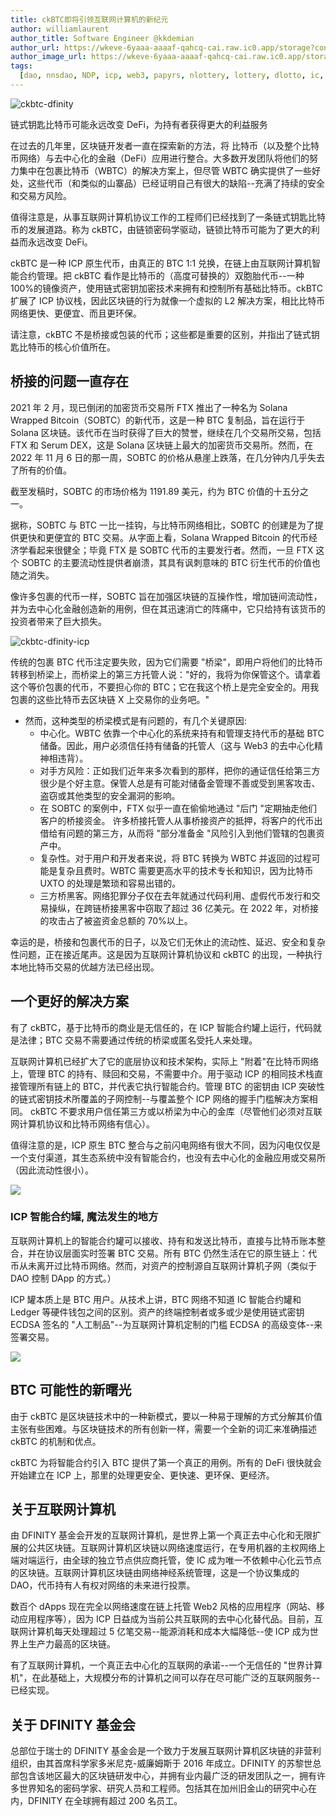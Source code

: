```yaml
---
title: ckBTC即将引领互联网计算机的新纪元
author: williamlaurent
author_title: Software Engineer @kkdemian
author_url: https://wkeve-6yaaa-aaaaf-qahcq-cai.raw.ic0.app/storage?contentId=4axme-dd3w2-jhw6z-56fyj-64hhn-eliju-sol3j-lw4qp-t3xhb-zsvvu-6ae-image-4
author_image_url: https://wkeve-6yaaa-aaaaf-qahcq-cai.raw.ic0.app/storage?contentId=4axme-dd3w2-jhw6z-56fyj-64hhn-eliju-sol3j-lw4qp-t3xhb-zsvvu-6ae-image-4
tags:
  [dao, nnsdao, NDP, icp, web3, papyrs, nlottery, lottery, dlotto, ic, dfinity]
---
```


![ckbtc-dfinity](https://wkeve-6yaaa-aaaaf-qahcq-cai.raw.ic0.app/storage?contentId=4axme-dd3w2-jhw6z-56fyj-64hhn-eliju-sol3j-lw4qp-t3xhb-zsvvu-6ae-image-5472)

链式钥匙比特币可能永远改变 DeFi，为持有者获得更大的利益服务

在过去的几年里，区块链开发者一直在探索新的方法，将 比特币（以及整个比特币网络）与去中心化的金融（DeFi）应用进行整合。大多数开发团队将他们的努力集中在包裹比特币（WBTC）的解决方案上，但尽管 WBTC 确实提供了一些好处，这些代币（和类似的山寨品）已经证明自己有很大的缺陷--充满了持续的安全和交易方风险。

值得注意是，从事互联网计算机协议工作的工程师们已经找到了一条链式钥匙比特币的发展道路。称为 ckBTC，由链锁密码学驱动，链锁比特币可能为了更大的利益而永远改变 DeFi。

ckBTC 是一种 ICP 原生代币，由真正的 BTC 1:1 兑换，在链上由互联网计算机智能合约管理。把 ckBTC 看作是比特币的（高度可替换的）双胞胎代币--一种 100%的镜像资产，使用链式密钥加密技术来拥有和控制所有基础比特币。ckBTC 扩展了 ICP 协议栈，因此区块链的行为就像一个虚拟的 L2 解决方案，相比比特币网络更快、更便宜、而且更环保。

请注意，ckBTC 不是桥接或包装的代币；这些都是重要的区别，并指出了链式钥匙比特币的核心价值所在。

## 桥接的问题一直存在

2021 年 2 月，现已倒闭的加密货币交易所 FTX 推出了一种名为 Solana Wrapped Bitcoin（SOBTC）的新代币，这是一种 BTC 复制品，旨在运行于 Solana 区块链。该代币在当时获得了巨大的赞誉，继续在几个交易所交易，包括 FTX 和 Serum DEX，这是 Solana 区块链上最大的加密货币交易所。然而，在 2022 年 11 月 6 日的那一周，SOBTC 的价格从悬崖上跌落，在几分钟内几乎失去了所有的价值。

截至发稿时，SOBTC 的市场价格为 1191.89 美元，约为 BTC 价值的十五分之一。

据称，SOBTC 与 BTC 一比一挂钩，与比特币网络相比，SOBTC 的创建是为了提供更快和更便宜的 BTC 交易。从字面上看，Solana Wrapped Bitcoin 的代币经济学看起来很健全；毕竟 FTX 是 SOBTC 代币的主要发行者。然而，一旦 FTX 这个 SOBTC 的主要流动性提供者崩溃，其具有讽刺意味的 BTC 衍生代币的价值也随之消失。

像许多包裹的代币一样，SOBTC 旨在加强区块链的互操作性，增加链间流动性，并为去中心化金融创造新的用例，但在其迅速消亡的阵痛中，它只给持有该货币的投资者带来了巨大损失。

![ckbtc-dfinity-icp](https://lh6.googleusercontent.com/jWFcRBLFA5Mz390FuLogdvbfVmTWXBijnOQCvqR-dCKm3tJgt3VYWl-XeWmZ9Efg4giyPAfERhSjwm0QJSkO1hp1o_hIF845drrp28LiQQrCXqzyZWUlsuRnh3MI6zfm7knJGnu32Kl1iKLMt6agMQ)

传统的包裹 BTC 代币注定要失败，因为它们需要 "桥梁"，即用户将他们的比特币转移到桥梁上，而桥梁上的第三方托管人说："好的，我将为你保管这个。请拿着这个等价包裹的代币，不要担心你的 BTC；它在我这个桥上是完全安全的。用我包裹的这些比特币去区块链 X 上交易你的业务吧。"

- 然而，这种类型的桥梁模式是有问题的，有几个关键原因:
  - 中心化。WBTC 依靠一个中心化的系统来持有和管理支持代币的基础 BTC 储备。因此，用户必须信任持有储备的托管人（这与 Web3 的去中心化精神相违背）。
  - 对手方风险：正如我们近年来多次看到的那样，把你的通证信任给第三方很少是个好主意。保管人总是有可能对储备金管理不善或受到黑客攻击、盗窃或其他类型的安全漏洞的影响。
  - 在 SOBTC 的案例中，FTX 似乎一直在偷偷地通过 "后门 "定期抽走他们客户的桥接资金。
    许多桥接托管人从事桥接资产的抵押，将客户的代币出借给有问题的第三方，从而将 "部分准备金 "风险引入到他们管辖的包裹资产中。
  - 复杂性。对于用户和开发者来说，将 BTC 转换为 WBTC 并返回的过程可能是复杂且费时。WBTC 需要更高水平的技术专长和知识，因为比特币 UXTO 的处理是繁琐和容易出错的。
  - 三方桥黑客。网络犯罪分子仅在去年就通过代码利用、虚假代币发行和交易操纵，在跨链桥接黑客中窃取了超过 36 亿美元。在 2022 年，对桥接的攻击占了被盗资金总额的 70%以上。

幸运的是，桥接和包裹代币的日子，以及它们无休止的流动性、延迟、安全和复杂性问题，正在接近尾声。这是因为互联网计算机协议和 ckBTC 的出现，一种执行本地比特币交易的优越方法已经出现。

## 一个更好的解决方案

有了 ckBTC，基于比特币的商业是无信任的，在 ICP 智能合约罐上运行，代码就是法律；BTC 交易不需要通过传统的桥梁或匿名受托人来处理。

互联网计算机已经扩大了它的底层协议和技术架构，实际上 "附着"在比特币网络上，管理 BTC 的持有、赎回和交易，不需要中介。用于驱动 ICP 的相同技术栈直接管理所有链上的 BTC，并代表它执行智能合约。管理 BTC 的密钥由 ICP 突破性的链式密钥技术所覆盖的子网控制--与覆盖整个 ICP 网络的握手门槛解决方案相同。 ckBTC 不要求用户信任第三方或以桥梁为中心的金库（尽管他们必须对互联网计算机协议和比特币网络有信心）。

值得注意的是，ICP 原生 BTC 整合与之前闪电网络有很大不同，因为闪电仅仅是一个支付渠道，其生态系统中没有智能合约，也没有去中心化的金融应用或交易所（因此流动性很小）。

![](https://lh5.googleusercontent.com/TFpxlPw4J8v8D9lNMcmC_ywtMaLhvO7fZMxck5BO69VKp6xwXJET_WicoKJcz--gzWsDDsvZoP8kT3ZOH7dHwysj3E9dVNJrgUC0gZo7Ux7MG1XrwzwqFCwLRQbQFqTpSOkMDonFqDwbXYoDZb6BhA)

### ICP 智能合约罐, 魔法发生的地方

互联网计算机上的智能合约罐可以接收、持有和发送比特币，直接与比特币账本整合，并在协议层面实时签署 BTC 交易。所有 BTC 仍然生活在它的原生链上：代币从未离开过比特币网络。然而，对资产的控制源自互联网计算机子网（类似于 DAO 控制 DApp 的方式。）

ICP 罐本质上是 BTC 用户。从技术上讲，BTC 网络不知道 IC 智能合约罐和 Ledger 等硬件钱包之间的区别。资产的终端控制者或多或少是使用链式密钥 ECDSA 签名的 "人工制品"--为互联网计算机定制的门槛 ECDSA 的高级变体--来签署交易。

![](https://lh5.googleusercontent.com/socKQE1VKBChWP91Nsz6lTeF95D0jpvlOP-HZQobuWqvtBPoX3qF8t-Rm-EYPnjCIh-La3RcuSBoLOonGDPCbxROGJsiu1jJ4M0Wg1Sv2ojQQVpDdLtg7u8U_Zh2ag-zX0GGuZ5SP0ujSQfRPvECzA)

## BTC 可能性的新曙光

由于 ckBTC 是区块链技术中的一种新模式，要以一种易于理解的方式分解其价值主张有些困难。与区块链技术的所有创新一样，需要一个全新的词汇来准确描述 ckBTC 的机制和优点。

ckBTC 为将智能合约引入 BTC 提供了第一个真正的用例。所有的 DeFi 很快就会开始建立在 ICP 上，那里的处理更安全、更快速、更环保、更经济。

## 关于互联网计算机

由 DFINITY 基金会开发的互联网计算机，是世界上第一个真正去中心化和无限扩展的公共区块链。互联网计算机区块链以网络速度运行，在专用机器的主权网络上端对端运行，由全球的独立节点供应商托管，使 IC 成为唯一不依赖中心化云节点的区块链。互联网计算机区块链由网络神经系统管理，这是一个协议集成的 DAO，代币持有人有权对网络的未来进行投票。

数百个 dApps 现在完全以网络速度在链上托管 Web2 风格的应用程序（网站、移动应用程序等），因为 ICP 日益成为当前公共互联网的去中心化替代品。目前，互联网计算机每天处理超过 5 亿笔交易--能源消耗和成本大幅降低--使 ICP 成为世界上生产力最高的区块链。

有了互联网计算机，一个真正去中心化的互联网的承诺--一个无信任的 "世界计算机"，在此基础上，大规模分布的计算机之间可以存在尽可能广泛的互联网服务--已经实现。

## 关于 DFINITY 基金会

总部位于瑞士的 DFINITY 基金会是一个致力于发展互联网计算机区块链的非营利组织，由其首席科学家多米尼克-威廉姆斯于 2016 年成立。DFINITY 的苏黎世总部包含该地区最大的区块链研发中心，并拥有业内最广泛的研发团队之一，拥有许多世界知名的密码学家、研究人员和工程师。包括其在加州旧金山的研究中心在内，DFINITY 在全球拥有超过 200 名员工。
